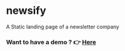 # newsify
A Static landing page of a newsletter company

### Want to have a demo ? 👉 [Here](https://newsify-22.netlify.app/)
